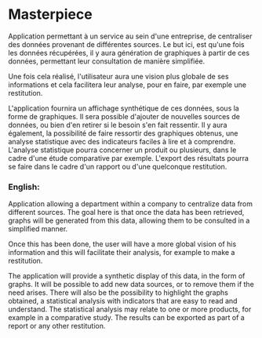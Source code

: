 # Masterpiece

Application permettant à un service au sein d'une entreprise, de centraliser des données provenant de différentes sources. Le but ici, est qu'une fois les données récupérées, il y aura génération de graphiques à partir de ces données, permettant leur consultation de manière simplifiée.

Une fois cela réalisé, l'utilisateur aura une vision plus globale de ses informations et cela facilitera leur analyse, pour en faire, par exemple une restitution.

L'application fournira un affichage synthétique de ces données, sous la forme de graphiques. Il sera possible d'ajouter de nouvelles sources de données, ou bien d'en retirer si le besoin s'en fait ressentir. Il y aura également, la possibilité de faire ressortir des graphiques obtenus, une analyse statistique avec des indicateurs faciles à lire et à comprendre. L'analyse statistique pourra concerner un produit ou plusieurs, dans le cadre d'une étude comparative par exemple. L'export des résultats pourra se faire dans le cadre d'un rapport ou d'une quelconque restitution.

 ### English:
 
Application allowing a department within a company to centralize data from different sources. The goal here is that once the data has been retrieved, graphs will be generated from this data, allowing them to be consulted in a simplified manner.

Once this has been done, the user will have a more global vision of his information and this will facilitate their analysis, for example to make a restitution.

The application will provide a synthetic display of this data, in the form of graphs. It will be possible to add new data sources, or to remove them if the need arises. There will also be the possibility to highlight the graphs obtained, a statistical analysis with indicators that are easy to read and understand. The statistical analysis may relate to one or more products, for example in a comparative study. The results can be exported as part of a report or any other restitution.

